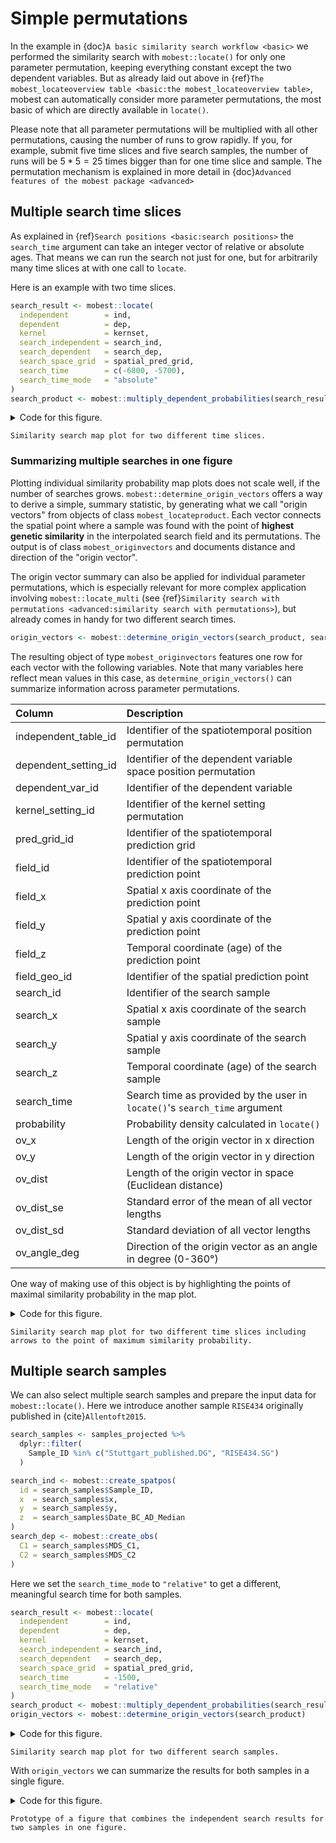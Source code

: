 # Simple permutations

In the example in {doc}`A basic similarity search workflow <basic>` we performed the similarity search with `mobest::locate()` for only one parameter permutation, keeping everything constant except the two dependent variables. But as already laid out above in {ref}`The mobest_locateoverview table <basic:the mobest_locateoverview table>`, mobest can automatically consider more parameter permutations, the most basic of which are directly available in `locate()`.

Please note that all parameter permutations will be multiplied with all other permutations, causing the number of runs to grow rapidly. If you, for example, submit five time slices and five search samples, the number of runs will be $5*5=25$ times bigger than for one time slice and sample. The permutation mechanism is explained in more detail in {doc}`Advanced features of the mobest package <advanced>`

## Multiple search time slices

As explained in {ref}`Search positions <basic:search positions>` the `search_time` argument can take an integer vector of relative or absolute ages. That means we can run the search not just for one, but for arbitrarily many time slices at with one call to `locate`.

Here is an example with two time slices.

```r
search_result <- mobest::locate(
  independent        = ind,
  dependent          = dep,
  kernel             = kernset,
  search_independent = search_ind,
  search_dependent   = search_dep,
  search_space_grid  = spatial_pred_grid,
  search_time        = c(-6800, -5700),
  search_time_mode   = "absolute"
)
search_product <- mobest::multiply_dependent_probabilities(search_result)
```

<details>
<summary>Code for this figure.</summary>

```r
ggplot() +
  geom_raster(
    data = search_product,
    mapping = aes(x = field_x, y = field_y, fill = probability)
  ) +
  scale_fill_viridis_c() +
  geom_sf(
    data = research_area_3035,
    fill = NA, colour = "red",
    linetype = "solid", linewidth = 1
  ) +
  geom_point(
    data = search_samples,
    mapping = aes(x, y),
    colour = "red"
  ) +
  ggtitle(
    label = "<Stuttgart> ~5250BC",
    subtitle = "Early Neolithic (Linear Pottery Culture) - Lazaridis et al. 2014"
  ) +
  theme_bw() +
  theme(
    axis.title = element_blank()
  ) +
  guides(
    fill = guide_colourbar(title = "Similarity\nsearch\nprobability")
  ) +
  facet_wrap(
    ~search_time,
    labeller = \(variable, value) {
      paste0("Search time: ", abs(value), "BC")
    }
  )
```
</details>

```{figure} img/basic/search_map_two_timeslices.png
Similarity search map plot for two different time slices.
```

### Summarizing multiple searches in one figure

Plotting individual similarity probability map plots does not scale well, if the number of searches grows. `mobest::determine_origin_vectors` offers a way to derive a simple, summary statistic, by generating what we call "origin vectors" from objects of class `mobest_locateproduct`. Each vector connects the spatial point where a sample was found with the point of **highest genetic similarity** in the interpolated search field and its permutations. The output is of class `mobest_originvectors` and documents distance and direction of the "origin vector".

The origin vector summary can also be applied for individual parameter permutations, which is especially relevant for more complex application involving `mobest::locate_multi` (see {ref}`Similarity search with permutations <advanced:similarity search with permutations>`), but already comes in handy for two different search times.

```r
origin_vectors <- mobest::determine_origin_vectors(search_product, search_time)
```

The resulting object of type `mobest_originvectors` features one row for each vector with the following variables. Note that many variables here reflect mean values in this case, as `determine_origin_vectors()` can summarize information across parameter permutations.

|Column               |Description |
|:--------------------|:-----------|
|independent_table_id |Identifier of the spatiotemporal position permutation|
|dependent_setting_id |Identifier of the dependent variable space position permutation|
|dependent_var_id     |Identifier of the dependent variable|
|kernel_setting_id    |Identifier of the kernel setting permutation|
|pred_grid_id         |Identifier of the spatiotemporal prediction grid|
|field_id             |Identifier of the spatiotemporal prediction point|
|field_x              |Spatial x axis coordinate of the prediction point|
|field_y              |Spatial y axis coordinate of the prediction point|
|field_z              |Temporal coordinate (age) of the prediction point|
|field_geo_id         |Identifier of the spatial prediction point|
|search_id            |Identifier of the search sample|
|search_x             |Spatial x axis coordinate of the search sample|
|search_y             |Spatial y axis coordinate of the search sample|
|search_z             |Temporal coordinate (age) of the search sample|
|search_time          |Search time as provided by the user in `locate()`'s `search_time` argument|
|probability          |Probability density calculated in `locate()`|
|ov_x                 |Length of the origin vector in x direction|
|ov_y                 |Length of the origin vector in y direction|
|ov_dist              |Length of the origin vector in space (Euclidean distance)|
|ov_dist_se           |Standard error of the mean of all vector lengths|
|ov_dist_sd           |Standard deviation of all vector lengths|
|ov_angle_deg         |Direction of the origin vector as an angle in degree (0-360°)|

One way of making use of this object is by highlighting the points of maximal similarity probability in the map plot.

<details>
<summary>Code for this figure.</summary>

```r
ggplot() +
  geom_raster(
    data = search_product,
    mapping = aes(x = field_x, y = field_y, fill = probability)
  ) +
  scale_fill_viridis_c() +
  geom_sf(
    data = research_area_3035,
    fill = NA, colour = "red",
    linetype = "solid", linewidth = 1
  ) +
  geom_point(
    data = search_samples,
    mapping = aes(x, y),
    colour = "red"
  ) +
  geom_point(
    data = origin_vectors,
    mapping = aes(field_x, field_y),
    fill = "orange", shape = 24
  ) +
  geom_segment(
    data = origin_vectors,
    mapping = aes(
      x = search_x, y = search_y,
      xend = field_x, yend = field_y
    ),
    arrow = arrow(length = unit(0.2, "cm")),
    colour = "red"
  ) +
  geom_label(
    data = origin_vectors,
    mapping = aes(
      x = (field_x + search_x)/2, y = (field_y + search_y)/2,
      label = paste0(round(ov_dist/1000, -2), "km")
    ),
    fill = "white", colour = "red", size = 2
  ) +
  ggtitle(
    label = "<Stuttgart> ~5250BC",
    subtitle = "Early Neolithic (Linear Pottery Culture) - Lazaridis et al. 2014"
  ) +
  theme_bw() +
  theme(
    axis.title = element_blank()
  ) +
  guides(
    fill = guide_colourbar(title = "Similarity\nsearch\nprobability")
  ) +
  facet_wrap(
    ~search_time,
    labeller = \(variable, value) {
      paste0("Search time: ", abs(value), "BC")
    }
  )
```
</details>

```{figure} img/basic/search_map_two_timeslices_with_ovs.png
Similarity search map plot for two different time slices including arrows to the point of maximum similarity probability.
```

## Multiple search samples

We can also select multiple search samples and prepare the input data for `mobest::locate()`. Here we introduce another sample `RISE434` originally published in {cite}`Allentoft2015`.

```r
search_samples <- samples_projected %>%
  dplyr::filter(
    Sample_ID %in% c("Stuttgart_published.DG", "RISE434.SG")
  )

search_ind <- mobest::create_spatpos(
  id = search_samples$Sample_ID,
  x  = search_samples$x,
  y  = search_samples$y,
  z  = search_samples$Date_BC_AD_Median
)
search_dep <- mobest::create_obs(
  C1 = search_samples$MDS_C1,
  C2 = search_samples$MDS_C2
)
```

Here we set the `search_time_mode` to `"relative"` to get a different, meaningful search time for both samples.

```r
search_result <- mobest::locate(
  independent        = ind,
  dependent          = dep,
  kernel             = kernset,
  search_independent = search_ind,
  search_dependent   = search_dep,
  search_space_grid  = spatial_pred_grid,
  search_time        = -1500,
  search_time_mode   = "relative"
)
search_product <- mobest::multiply_dependent_probabilities(search_result)
origin_vectors <- mobest::determine_origin_vectors(search_product)
```

<details>
<summary>Code for this figure.</summary>

```r
ggplot() +
  geom_raster(
    data = search_product,
    mapping = aes(x = field_x, y = field_y, fill = probability)
  ) +
  scale_fill_viridis_c() +
  geom_sf(
    data = research_area_3035,
    fill = NA, colour = "red",
    linetype = "solid", linewidth = 1
  ) +
  geom_point(
    data = search_samples %>% dplyr::rename(search_id = Sample_ID),
    mapping = aes(x, y),
    colour = "red"
  ) +
  theme_bw() +
  theme(
    axis.title = element_blank()
  ) +
  guides(
    fill = guide_colourbar(title = "Similarity\nsearch\nprobability")
  ) +
  facet_wrap(
    ~search_id,
    ncol = 2,
    labeller = labeller(
      search_id = c(
        "Stuttgart_published.DG" = paste(
          "<Stuttgart> ~5250BC",
          "Early Neolithic (Linear Pottery culture) - Lazaridis et al. 2014",
          "Search time: ~6750BC",
          sep = "\n"
        ),
        "RISE434.SG" = paste(
          "<RISE434> ~2750BC",
          "Late Neolithic (Corded Ware culture) - Allentoft et al. 2015",
          "Search time: ~4250BC",
          sep = "\n"
        )
      )
    )
  )
```
</details>

```{figure} img/basic/search_map_two_samples.png
Similarity search map plot for two different search samples.
```

With `origin_vectors` we can summarize the results for both samples in a single figure.

<details>
<summary>Code for this figure.</summary>

```r
ggplot() +
  geom_sf(
    data = research_land_outline_3035,
    fill = "grey", color = NA
  ) +
  geom_sf(
    data = research_area_3035,
    fill = NA, colour = "red",
    linetype = "solid", linewidth = 1
  ) +
  geom_point(
    data = origin_vectors,
    mapping = aes(search_x, search_y),
    colour = "red"
  ) +
  geom_point(
    data = origin_vectors,
    mapping = aes(field_x, field_y),
    fill = "orange", shape = 24
  ) +
  geom_segment(
    data = origin_vectors,
    mapping = aes(
      x = search_x, y = search_y,
      xend = field_x, yend = field_y
    ),
    arrow = arrow(length = unit(0.2, "cm")),
    colour = "red"
  ) +
  theme_bw() +
  theme(
    axis.title = element_blank()
  )
```
</details>

```{figure} img/basic/search_map_two_samples_in_one_plot.png
Prototype of a figure that combines the independent search results for two samples in one figure.
```